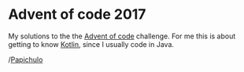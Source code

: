 Advent of code 2017
===================
My solutions to the the [Advent of code](https://adventofcode.com) challenge.
For me this is about getting to know [Kotlin](https://kotlinlang.org), since I usually code in Java.

/[Papichulo](https://papichulo.github.com)